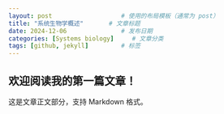 ```yaml
---
layout: post                   # 使用的布局模板（通常为 post）
title: "系统生物学概述"       # 文章标题
date: 2024-12-06               # 发布日期
categories: [Systems biology]     # 文章分类
tags: [github, jekyll]         # 标签
---
```


## 欢迎阅读我的第一篇文章！

这是文章正文部分，支持 Markdown 格式。
